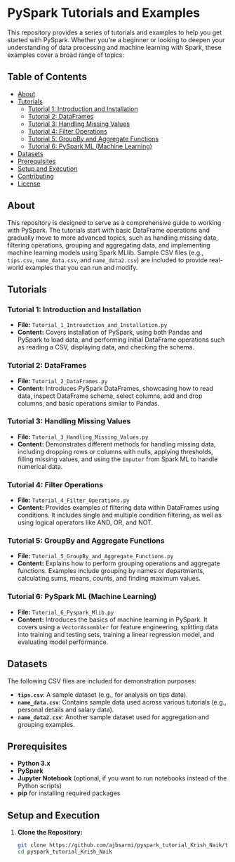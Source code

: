 # PySpark Tutorials and Examples

This repository provides a series of tutorials and examples to help you get started with PySpark. Whether you're a beginner or looking to deepen your understanding of data processing and machine learning with Spark, these examples cover a broad range of topics:

## Table of Contents
- [About](#about)
- [Tutorials](#tutorials)
  - [Tutorial 1: Introduction and Installation](#tutorial-1-introduction-and-installation)
  - [Tutorial 2: DataFrames](#tutorial-2-dataframes)
  - [Tutorial 3: Handling Missing Values](#tutorial-3-handling-missing-values)
  - [Tutorial 4: Filter Operations](#tutorial-4-filter-operations)
  - [Tutorial 5: GroupBy and Aggregate Functions](#tutorial-5-groupby-and-aggregate-functions)
  - [Tutorial 6: PySpark ML (Machine Learning)](#tutorial-6-pyspark-ml-machine-learning)
- [Datasets](#datasets)
- [Prerequisites](#prerequisites)
- [Setup and Execution](#setup-and-execution)
- [Contributing](#contributing)
- [License](#license)

## About

This repository is designed to serve as a comprehensive guide to working with PySpark. The tutorials start with basic DataFrame operations and gradually move to more advanced topics, such as handling missing data, filtering operations, grouping and aggregating data, and implementing machine learning models using Spark MLlib. Sample CSV files (e.g., `tips.csv`, `name_data.csv`, and `name_data2.csv`) are included to provide real-world examples that you can run and modify.

## Tutorials

### Tutorial 1: Introduction and Installation
- **File:** `Tutorial_1_Introudction_and_Installation.py`
- **Content:** Covers installation of PySpark, using both Pandas and PySpark to load data, and performing initial DataFrame operations such as reading a CSV, displaying data, and checking the schema.

### Tutorial 2: DataFrames
- **File:** `Tutorial_2_DataFrames.py`
- **Content:** Introduces PySpark DataFrames, showcasing how to read data, inspect DataFrame schema, select columns, add and drop columns, and basic operations similar to Pandas.

### Tutorial 3: Handling Missing Values
- **File:** `Tutorial_3_Handling_Missing_Values.py`
- **Content:** Demonstrates different methods for handling missing data, including dropping rows or columns with nulls, applying thresholds, filling missing values, and using the `Imputer` from Spark ML to handle numerical data.

### Tutorial 4: Filter Operations
- **File:** `Tutorial_4_Filter_Operations.py`
- **Content:** Provides examples of filtering data within DataFrames using conditions. It includes single and multiple condition filtering, as well as using logical operators like AND, OR, and NOT.

### Tutorial 5: GroupBy and Aggregate Functions
- **File:** `Tutorial_5_GroupBy_and_Aggregate_Functions.py`
- **Content:** Explains how to perform grouping operations and aggregate functions. Examples include grouping by names or departments, calculating sums, means, counts, and finding maximum values.

### Tutorial 6: PySpark ML (Machine Learning)
- **File:** `Tutorial_6_Pyspark_Mlib.py`
- **Content:** Introduces the basics of machine learning in PySpark. It covers using a `VectorAssembler` for feature engineering, splitting data into training and testing sets, training a linear regression model, and evaluating model performance.

## Datasets

The following CSV files are included for demonstration purposes:

- **`tips.csv`**: A sample dataset (e.g., for analysis on tips data).
- **`name_data.csv`**: Contains sample data used across various tutorials (e.g., personal details and salary data).
- **`name_data2.csv`**: Another sample dataset used for aggregation and grouping examples.

## Prerequisites

- **Python 3.x**  
- **PySpark**  
- **Jupyter Notebook** (optional, if you want to run notebooks instead of the Python scripts)  
- **pip** for installing required packages

## Setup and Execution

1. **Clone the Repository:**
   ```bash
   git clone https://github.com/ajbsarmi/pyspark_tutorial_Krish_Naik/tree/main
   cd pyspark_tutorial_Krish_Naik
